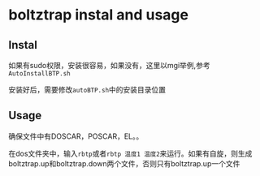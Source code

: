 # boltztrap instal and usage

## Instal

如果有sudo权限，安装很容易，如果没有，这里以mgi举例,参考`AutoInstallBTP.sh`

安装好后，需要修改`autoBTP.sh`中的安装目录位置



## Usage

确保文件中有DOSCAR，POSCAR，EL。。

在dos文件夹中，输入`rbtp`或者`rbtp 温度1 温度2`来运行。如果有自旋，则生成boltztrap.up和boltztrap.down两个文件，否则只有boltztrap.up一个文件
